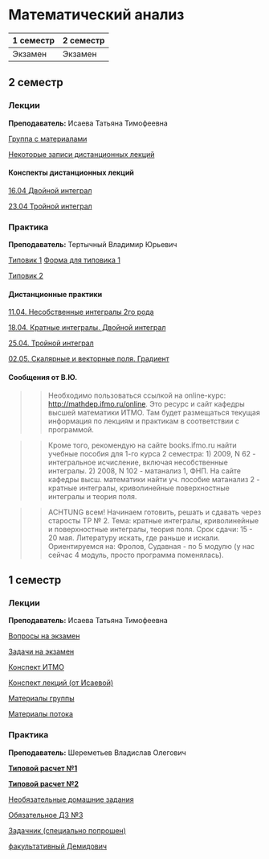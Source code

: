 # Математический анализ

|1 семестр|2 семестр|
|---|---|
|Экзамен|Экзамен|

## 2 семестр
### Лекции

**Преподаватель:** Исаева Татьяна Тимофеевна

[Группа с материалами](https://vk.com/club193570210)

[Некоторые записи дистанционных лекций](https://vk.com/mayatin)

#### Конспекты дистанционных лекций

[16.04 Двойной интеграл](../Files/Isaeva/Isaeva-04-16.pdf)

[23.04 Тройной интеграл](../Files/Isaeva/Isaeva-04-23.pdf)

### Практика

**Преподаватель:** Тертычный Владимир Юрьевич

[Типовик 1](https://books.ifmo.ru/file/pdf/1471.pdf)
[Форма для типовика 1](https://docs.google.com/forms/d/e/1FAIpQLSfLhE24Dx5D4zYfKRNCj-GtWt-ET-Tkw_HVeUxqgVO04vf9WQ/viewform)

[Типовик 2](https://books.ifmo.ru/file/pdf/888.pdf)

#### Дистанционные практики

[11.04. Несобственные интегралы 2го рода](../Files/Tertychny/Tertychny-04-11.pdf)

[18.04. Кратные интегралы. Двойной интеграл](../Files/Tertychny/Tertychny-04-18.pdf)

[25.04. Тройной интеграл](../Files/Tertychny/Tertychny-04-25.pdf)

[02.05. Скалярные и векторные поля. Градиент](../Files/Tertychny/Tertychny-05-02.pdf)

#### Сообщения от В.Ю.

>> Необходимо пользоваться ссылкой на online-курс: http://mathdep.ifmo.ru/online. Это ресурс и сайт кафедры высшей математики ИТМО. Там будет размещаться текущая информация по лекциям и практикам в соответствии с программой.

>> Кроме того, рекомендую на сайте books.ifmo.ru найти учебные пособия для 1-го курса 2 семестра: 1) 2009, N 62 - интегральное исчисление, включая несобственные интегралы. 2) 2008, N 102 - матанализ 1, ФНП. На сайте кафедры высш. математики найти уч. пособие матанализ 2 - кратные интегралы, криволинейные поверхностные интегралы и теория поля.

>> ACHTUNG всем! Начинаем готовить, решать и сдавать через старосты ТР № 2. Тема: кратные интегралы, криволинейные и поверхностные интегралы, теория поля. Срок сдачи: 15 - 20 мая. Литературу искать, где раньше и искали. Ориентируемся на: Фролов, Судавная - по 5 модулю (у нас сейчас 4 модуль, просто программа поменялась).

## 1 семестр
### Лекции

**Преподаватель:** Исаева Татьяна Тимофеевна

[Вопросы на экзамен](../Files/Matan_Questions.jpg)

[Задачи на экзамен](../Files/Zadachi_ekzamen_matan_Isaeva.pdf)

[Конспект ИТМО](http://neerc.ifmo.ru/wiki/index.php?title=%D0%9C%D0%B0%D1%82%D0%B5%D0%BC%D0%B0%D1%82%D0%B8%D1%87%D0%B5%D1%81%D0%BA%D0%B8%D0%B9_%D0%B0%D0%BD%D0%B0%D0%BB%D0%B8%D0%B7_1_%D0%BA%D1%83%D1%80%D1%81)

[Конспект лекций (от Исаевой)](https://drive.google.com/open?id=1dUxgguPysaKO0CY46b8uHq6aMnqjWlQI) 

[Материалы группы](https://drive.google.com/drive/folders/1Zzo5xMt3yBGYMdKVkhtGDmFdaQVFw8-a?sort=13&direction=a)

[Материалы потока](https://drive.google.com/drive/folders/1B0THe8TTUL_o85oORFz733EgUgB1NGfD?sort=13&direction=a)


### Практика

**Преподаватель:** Шереметьев Владислав Олегович

[**Типовой расчет №1**](https://drive.google.com/open?id=1olA9Kf1almlR_zRK3hQAlGUYDU_vOeU6)

[**Типовой расчет №2**](../Files/матан_типовик_2.pdf)

[Необязательные домашние задания](https://docs.google.com/document/d/100B2GhiiPc6GhrxP9IZQlGW6mHGH8Zi5smw23AMiaHU/edit)

[Обязательное ДЗ №3](../Files/mathematical_analysis_hw3.pdf)

[Задачник (специально попрошен)](https://drive.google.com/file/d/15Q_lJb927GEX3j2Mt1e80c-Nr7F6i-eu/view?usp=sharing)

[факультативный Демидович](http://pm-pu.ru/stuff/analiz/books/demidovich_sbornik.pdf)
